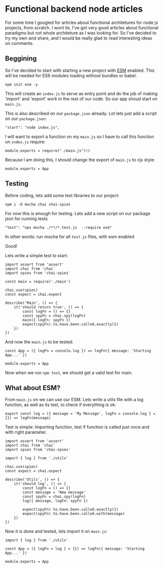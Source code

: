 # Functional backend node articles

For some time I googled for articles about functional architetures for node js projects, from scratch. I wont lie, I've got very good articles
about functional paradigms but not whole architeture as I was looking for. So I've decided to try my own and share, and I would be really glad to
read interesting ideas on comments.

## Beggining
So I've decided to start with starting a new project with [ESM](https://www.npmjs.com/package/esm) enabled. This will be needed for ES6 modules
loading without bundles or babel.
```
npm init esm -y
```

This will create an `index.js` to serve as entry point and do the job of making 'import' and 'export' work in the rest of our code. So our app
shoud start on `main.js`.

This is also described on our `package.json` already. Lot lets just add a script on our `package.json`:
```
"start": "node index.js",
```

I will want to export a function on my `main.js` so I have to call this function on `index.js` require:
```
module.exports = require("./main.js")()
```

Because I am doing this, I should change the export of `main.js` to cjs style:
```
module.exports = App
```

## Testing
Before coding, lets add some test libraries to our project:

```
npm i -D mocha chai chai-spies
```

For now this is enough for testing. Lets add a new script on our package json for running tests

```
"test": "npx mocha ./**/*.test.js  --require esm"
```
In other words: run mocha for all `test.js` files, with esm enabled

Good!

Lets write a simple test to start:
```
import assert from 'assert'
import chai from 'chai'
import spies from 'chai-spies'

const main = require('./main')

chai.use(spies)
const expect = chai.expect

describe('Main', () => {
    it('should return true', () => {
        const logFn = () => {}
        const spyFn = chai.spy(logFn)
        main({ logFn: spyFn })
        expect(spyFn).to.have.been.called.exactly(1)
    })
})
```

And now the `main.js` to be tested:
```
const App = ({ logFn = console.log }) => logFn({ message: 'Starting App...' })

module.exports = App
```

Now when we run `npm test`, we should get a valid test for main.

## What about ESM?
From `main.js` on we can use our ESM. Lets write a utils file with a log function, as well as its test, to check if everything is ok:
```
export const log = ({ message = 'My Message', logFn = console.log } = {}) => logFn(message)
```

Test is simple: Importing function, test if function is called just once and with right parameter.
```
import assert from 'assert'
import chai from 'chai'
import spies from 'chai-spies'

import { log } from './utils'

chai.use(spies)
const expect = chai.expect

describe('Utils', () => {
    it('should log', () => {
        const logFn = () => {}
        const message = 'New message'
        const spyFn = chai.spy(logFn)
        log({ message, logFn: spyFn })

        expect(spyFn).to.have.been.called.exactly(1)
        expect(spyFn).to.have.been.called.with(message)
    })
})
```

Now it is done and tested, lets import it on `main.js`:
```
import { log } from './utils'

const App = ({ logFn = log } = {}) => logFn({ message: 'Starting App...' })

module.exports = App
```
